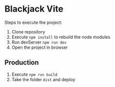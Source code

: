 # Blackjack Vite

Steps to execute the project:
1. Clone repository
2. Execute ```npm install``` to rebuild the node modules
3. Run devServer ```npm run dev```
4. Open the project in browser

## Production

1. Execute ```npm run build```
2. Take the folder ```dist``` and deploy